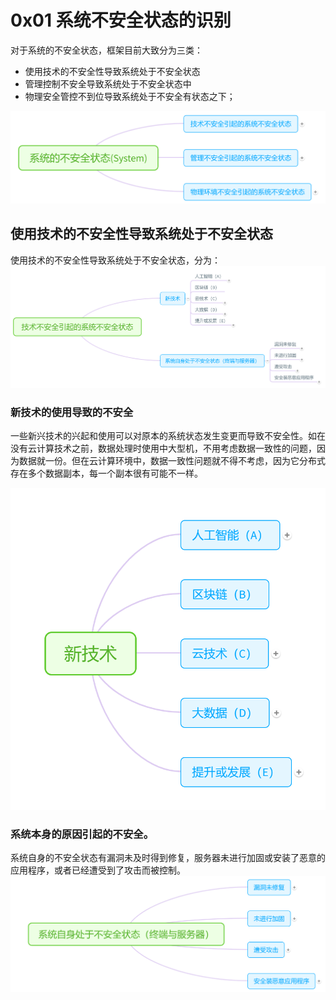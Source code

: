 # 0x01 系统不安全状态的识别

对于系统的不安全状态，框架目前大致分为三类：

* 使用技术的不安全性导致系统处于不安全状态
* 管理控制不安全导致系统处于不安全状态中
* 物理安全管控不到位导致系统处于不安全有状态之下；

![系统的不安全](0x01系统不安全状态的识别.resource/%E7%B3%BB%E7%BB%9F%E7%9A%84%E4%B8%8D%E5%AE%89%E5%85%A8.png)

## 使用技术的不安全性导致系统处于不安全状态

使用技术的不安全性导致系统处于不安全状态，分为：
![技术不安全引起的系统不安全状态](0x01系统不安全状态的识别.resource/%E6%8A%80%E6%9C%AF%E4%B8%8D%E5%AE%89%E5%85%A8%E5%BC%95%E8%B5%B7%E7%9A%84%E7%B3%BB%E7%BB%9F%E4%B8%8D%E5%AE%89%E5%85%A8%E7%8A%B6%E6%80%81.png)

### 新技术的使用导致的不安全

一些新兴技术的兴起和使用可以对原本的系统状态发生变更而导致不安全性。如在没有云计算技术之前，数据处理时使用中大型机，不用考虑数据一致性的问题，因为数据就一份。但在云计算环境中，数据一致性问题就不得不考虑，因为它分布式存在多个数据副本，每一个副本很有可能不一样。

![新技术](0x01系统不安全状态的识别.resource/%E6%96%B0%E6%8A%80%E6%9C%AF.png)

### 系统本身的原因引起的不安全。

系统自身的不安全状态有漏洞未及时得到修复，服务器未进行加固或安装了恶意的应用程序，或者已经遭受到了攻击而被控制。
![系统自身不安全](0x01系统不安全状态的识别.resource/%E7%B3%BB%E7%BB%9F%E8%87%AA%E8%BA%AB%E4%B8%8D%E5%AE%89%E5%85%A8.png)

